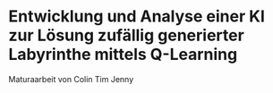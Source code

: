# Entwicklung und Analyse einer KI zur Lösung zufällig generierter Labyrinthe mittels Q-Learning
Maturaarbeit von Colin Tim Jenny
